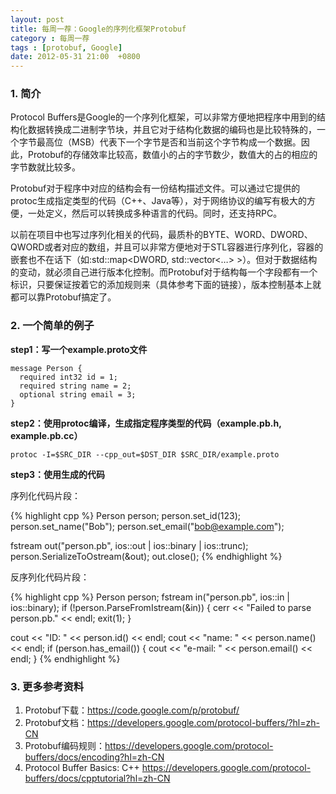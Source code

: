 ```yaml
---
layout: post
title: 每周一荐：Google的序列化框架Protobuf
category : 每周一荐
tags : [protobuf, Google]
date: 2012-05-31 21:00  +0800
---
```


### 1. 简介

Protocol Buffers是Google的一个序列化框架，可以非常方便地把程序中用到的结构化数据转换成二进制字节块，并且它对于结构化数据的编码也是比较特殊的，一个字节最高位（MSB）代表下一个字节是否和当前这个字节构成一个数据。因此，Protobuf的存储效率比较高，数值小的占的字节数少，数值大的占的相应的字节数就比较多。

Protobuf对于程序中对应的结构会有一份结构描述文件。可以通过它提供的protoc生成指定类型的代码（C++、Java等），对于网络协议的编写有极大的方便，一处定义，然后可以转换成多种语言的代码。同时，还支持RPC。

以前在项目中也写过序列化相关的代码，最质朴的BYTE、WORD、DWORD、QWORD或者对应的数组，并且可以非常方便地对于STL容器进行序列化，容器的嵌套也不在话下（如:std::map<DWORD, std::vector<…> >）。但对于数据结构的变动，就必须自己进行版本化控制。而Protobuf对于结构每一个字段都有一个标识，只要保证按着它的添加规则来（具体参考下面的链接），版本控制基本上就都可以靠Protobuf搞定了。

### 2. 一个简单的例子

**step1：写一个example.proto文件**

	message Person {
	  required int32 id = 1;
	  required string name = 2;
	  optional string email = 3;
	}

**step2：使用protoc编译，生成指定程序类型的代码（example.pb.h, example.pb.cc）**

	protoc -I=$SRC_DIR --cpp_out=$DST_DIR $SRC_DIR/example.proto

**step3：使用生成的代码**

序列化代码片段：

{% highlight cpp %}
Person person;
person.set_id(123);
person.set_name("Bob");
person.set_email("bob@example.com");
 
fstream out("person.pb", ios::out | ios::binary | ios::trunc);
person.SerializeToOstream(&out);
out.close();
{% endhighlight %}

反序列化代码片段：

{% highlight cpp %}
Person person;
fstream in("person.pb", ios::in | ios::binary);
if (!person.ParseFromIstream(&in)) {
  cerr << "Failed to parse person.pb." << endl;
  exit(1);
}
 
cout << "ID: " << person.id() << endl;
cout << "name: " << person.name() << endl;
if (person.has_email()) {
  cout << "e-mail: " << person.email() << endl;
}
{% endhighlight %}

### 3. 更多参考资料

1. Protobuf下载：<https://code.google.com/p/protobuf/>  
2. Protobuf文档：<https://developers.google.com/protocol-buffers/?hl=zh-CN>  
3. Protobuf编码规则：<https://developers.google.com/protocol-buffers/docs/encoding?hl=zh-CN>  
4. Protocol Buffer Basics: C++ <https://developers.google.com/protocol-buffers/docs/cpptutorial?hl=zh-CN>  